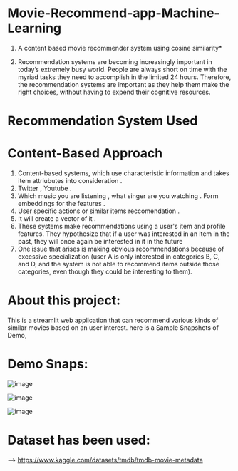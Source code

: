 # Movie-Recommend-app-Machine-Learning

1. A content based movie recommender system using cosine similarity*
   
2. Recommendation systems are becoming increasingly important in today’s extremely busy world. People are always short on time with the myriad tasks they need to accomplish in the limited 24 hours. Therefore, the recommendation systems are important as they help them make the right choices, without having to expend their cognitive resources.

# Recommendation System Used

# Content-Based Approach 

1. Content-based systems, which use characteristic information and takes item attriubutes into consideration .
2. Twitter , Youtube .
3. Which music you are listening , what singer are you watching . Form embeddings for the features .
4. User specific actions or similar items reccomendation .
5. It will create a vector of it .
6. These systems make recommendations using a user's item and profile features. They hypothesize that if a user was interested in an item in the past, they will once again be interested in it in the future
7. One issue that arises is making obvious recommendations because of excessive specialization (user A is only interested in categories B, C, and D, and the system is not able to recommend items outside those categories, even though they could be interesting to them).

# About this project:

This is a streamlit web application that can recommend various kinds of similar movies based on an user interest. here is a Sample Snapshots of Demo,

# Demo Snaps:

![image](https://github.com/yogi753/Movie-Recommend-App-Machine-Learning/assets/113347563/249e3c69-6e70-44fa-bb25-dcb8380e6570)

![image](https://github.com/yogi753/Movie-Recommend-App-Machine-Learning/assets/113347563/990a6f3d-c150-4d03-80e6-55c380d33b97)

![image](https://github.com/yogi753/Movie-Recommend-App-Machine-Learning/assets/113347563/e81570fd-20ef-4f95-8d77-66b8c8add852)

# Dataset has been used:

--> https://www.kaggle.com/datasets/tmdb/tmdb-movie-metadata





